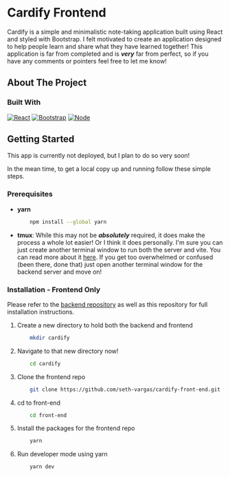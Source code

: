 # Cardify Frontend

Cardify is a simple and minimalistic note-taking application built using React and styled with Bootstrap. I felt motivated to create an application designed to help people learn and share what they have learned together! This application is far from completed and is ***very*** far from perfect, so if you have any comments or pointers feel free to let me know!

## About The Project

### Built With

[![React][React.js]][React-url]
[![Bootstrap][Bootstrap.com]][Bootstrap-url]
[![Node][NodeJS]][NodeJS-url]

## Getting Started

This app is currently not deployed, but I plan to do so very soon!

In the mean time, to get a local copy up and running follow these simple steps.

### Prerequisites

- **yarn**

    ```sh
        npm install --global yarn
    ```

- **tmux**: While this may not be ***absolutely*** required, it does make the process a whole lot easier! Or I think it does personally. I'm sure you can just create another terminal window to run both the server and vite. You can read more about it [here](https://phoenixnap.com/kb/tmux-tutorial-install-commands). If you get too overwhelmed or confused (been there, done that) just open another terminal window for the backend server and move on!

### Installation - Frontend Only

Please refer to the [backend repository](https://github.com/seth-vargas/cardify-back-end.git) as well as this repository for full installation instructions.

1. Create a new directory to hold both the backend and frontend

    ```sh
        mkdir cardify
    ```

2. Navigate to that new directory now!

    ```sh
        cd cardify
    ```

4. Clone the frontend repo

    ```sh
        git clone https://github.com/seth-vargas/cardify-front-end.git
    ```

5. cd to front-end

    ```sh
        cd front-end
    ```

6. Install the packages for the frontend repo

    ```sh
        yarn
    ```

9. Run developer mode using yarn

    ```sh
        yarn dev
    ```

<!-- MARKDOWN LINKS & IMAGES -->
<!-- https://www.markdownguide.org/basic-syntax/#reference-style-links -->
[React.js]: https://img.shields.io/badge/React-20232A?style=for-the-badge&logo=react&logoColor=61DAFB
[React-url]: https://reactjs.org/
[Bootstrap.com]: https://img.shields.io/badge/Bootstrap-563D7C?style=for-the-badge&logo=bootstrap&logoColor=white
[Bootstrap-url]: https://getbootstrap.com
[NodeJS]:https://img.shields.io/badge/node.js-6DA55F?style=for-the-badge&logo=node.js&logoColor=white
[NodeJS-url]:https://nodejs.org/en
